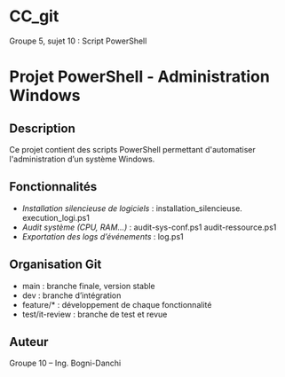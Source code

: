 # CC_git

Groupe 5, sujet 10 : Script PowerShell
# Projet PowerShell - Administration Windows

## Description
Ce projet contient des scripts PowerShell permettant d'automatiser l'administration d’un système Windows.

## Fonctionnalités
- *Installation silencieuse de logiciels* : installation_silencieuse. 
                                             execution_logi.ps1
- *Audit système (CPU, RAM...)* : audit-sys-conf.ps1 
                                  audit-ressource.ps1
- *Exportation des logs d’événements* : log.ps1

## Organisation Git
- main : branche finale, version stable
- dev : branche d’intégration
- feature/* : développement de chaque fonctionnalité
- test/it-review : branche de test et revue

## Auteur
Groupe 10 – Ing. Bogni-Danchi